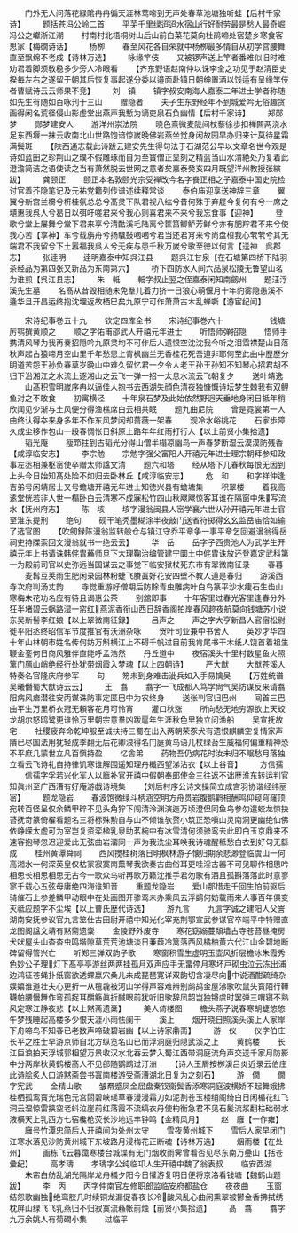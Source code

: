 <!-- { "loadSidebar": true } -->
　　门外无人问落花緑隂冉冉徧天涯林莺啼到无声处春草池塘独听蛙【后村千家诗】
　　题括苍冯公岭二首
　　平芜千里绿迢迢水宿山行好耐劳最是愁人最奇崛冯公之巘浙江潮
　　村南村北梧桐树山后山前白菜花莫向杜鹃啼处宿楚乡寒食客思家【梅礀诗话】
　　杨栁
　　春至风花各自荣就中杨栁最多情自从初学宫腰舞直至飘绵不老成【诗林万选】
　　咏缘竿伎
　　又被锣声送上竿者番难似旧时难劝君着脚须敎稳多少旁人冷眼看
　　【齐东野语赵南仲以诛李全之功见于赵清臣史揆毎左右之遂留于朝其后恢复事起遂分委以邉面赴镇日朝绅置酒以饯适有呈缘竿伎者曹赋诗云云师果不竞】
　　刘　镇
　　镇字叔安南海人嘉泰二年进士学者称随如先生有随如百咏刋于三山
　　赠隐者
　　夫子生东野经年不到城爱吟无俗趣贪画得闲名荒径侵山影虚堂出燕声我慙为谪吏泉石负幽情【后村千家诗】
　　郑郧梦
　　郧梦建安人
　　游洋州崇法院
　　晓色熹微麦陇间杖藜徐歩扣禅闗两浇水足东西堰一抹云收南北山世路饱谙惊嵗晩佛岩燕坐觉身闲故园早办归来计莫待星霜满鬓斑
　　【陜西通志载此诗跋云建安先生得句法于石湖范公早以文章名世今观是诗如蓝田之珍荆山之璞不假雕琢而自为至寳僧正显刻之精蓝当山水清絶处乃复着此澄澹简洁之语使读之当有萧然脱去世网之意者矣嘉泰癸亥四月既望洋州教授张縯跋】
　　龚颐正
　　颐正本名敦颐光宗受禅改今名字飬正相之子嘉泰中国史院检讨官着芥隐笔记及元祐党籍列传谱述续释常谈
　　泰伯庙迎享送神辞三章
　　翼翼兮新宫兰櫋兮枅桂氛总总兮髙灵下队君视八纮兮昔何殊于弃屣今复何有兮一席之壝惠我呉人兮曷日以弭吁嗟君来兮我心则喜君来不来兮我忘食事【迎神】
　　登歌兮堂上屡舞兮堂下君来享兮清酤溪毛陆离兮筐筥鲫鲈芳鲜兮亦有肥羜君不来兮使我心苦【享神】车兮载旃舟兮扬颿鼔咽咽兮君当还君肎来兮尚盘桓我心茕茕兮其无端君不我留兮下土嚣福我呉人兮无疾与患千秋万嵗兮歌至徳以何言【送神　呉郡志】
　　张逹明
　　逹明嘉泰中知呉江县
　　题呉江甘泉【在石塘第四桥下陆羽茶经品为第四张又新品为东南第六】
　　桥下四防水人间六品泉松陵无鲁望山茗为谁煎【呉江县志】
　　朱　軧
　　軧字叔止翌之侄嘉泰闲知南劔州
　　题汪浮溪先生墓
　　名髙从昔毁相随未免羣儿着力挤一日狼心萌偃月十年豹雾隐愚溪不逄华旦开昌运终抱沈埋返故栖巳矣九原宁可作萧萧古木乱蝉嘶【游宦纪闻】














　　宋诗纪事巻五十九
　　钦定四库全书
　　宋诗纪事巻六十　　　　　　钱塘厉鹗撰黄顺之
　　顺之字佑甫邵武人开禧元年进士
　　听悟师弹招隠
　　悟师手携清风琴为我再奏招隠吟九原灵均不可作后人遗恨空沈沈我今听之泪霑襟楚山日落秋声起古猿啼月空山里千年愁思上青枫幽兰无香桂花死吾道非耶何至此曲中歴歴分眀道苦怨王孙负春草岁晩山中难久留忆君一夕令人老王孙王孙知不知琴心招君胡不归下沿湘江之水流上逐湘山之云飞一弹一招一太息水流云飞朝复夕
　　送叶靖逸
　　山髙积雪明嵗序冉以逼佳人抱书去西湖失顔色清夜独慷慨诗坛梦生棘我有双鲤鱼对之不敢食
　　初寓横泾
　　十年泉石梦及此始依然野迥天垂地身闲日抵年稍欣闻见少渐与土风便分得渔樵席白云相共眠
　　题九曲尼院
　　曾是霓裳第一人曲终认得夲来身多年不作东风梦闲却蔷薇一架春
　　观冷水峪桃花
　　石家歩障久成尘移作包山一段春惆怅日斜原上路年年红雨打行人【以上前贤小集拾遗】
　　韬光庵
　　瘦笻拄到古韬光分得山僧半榻凉幽鸟一声春梦断湿云漠漠防残香【咸淳临安志】
　　李宗勉
　　宗勉字强父富阳人开禧元年进士理宗朝拜参知政事左丞相兼枢宻使卒赠太师諡文清
　　题六和塔
　　经从塔下几春秋每恨无因到上头今日始知髙处险不如归去卧林丘【咸淳临安志】
　　危　和
　　和字祥仲逢吉弟号闲靖居士又号蟾塘开禧元年进士知徳兴县有蟾塘集
　　积翠楼
　　着我高逺堂恍若非人世一榻卧白云清寒不成寐松竹四山秋飕飕惊客耳谁在隔窗中朱写流水【抚州府志】
　　陈　垓
　　垓字漫翁闽县人宻学襄六世从孙开禧元年进士官至淮东提刑
　　绝句
　　砚干笔秃墨糊涂半夜敲门送省符掷得幺幺监岳庙恰如输了选官图
　　【吹劒録陈漫翁监转般仓与镇江守乔平章争一事平章乞回避漫翁得岳祠吏持牒索回文漫翁就书一绝云云】
　　华　岳
　　岳字子西贵池人为武学生开禧元年上书请诛韩侂胄蘓师旦下大理鞠治编管建宁圜土中侂胄诛放还登嘉定武科第一为殿前司官以史弥远当国谋去之事觉下临安狱杖死东市有翠微南征录
　　春暮
　　麦髥豆荚雨生肥闲录园林粉蜨飞賸寘好花安四壁不教人道是春归
　　游溪西寺次府判汤丈韵
　　寺觉重游好僧期后防賖青虫雕病叶白鸟篆平沙水痩石生齿山寒梅未花功名应有待且谒惠公茶
　　别舘即事
　　十年客里过春光客里逢春分外狂半堵碧云蜗路湿一帘红燕泥香衔山西日辞香阁拍岸春风趂夜航莫向钱塘苏小说东吴新髻李红娘【以上翠微南征録】
　　吕声之
　　声之字大亨新昌人官宿松尉徙平阳丞终昭信军节度推官有沃洲杂咏
　　贺叶司业兼中书舍人
　　英妙才华四十年山林朝市姓名传何妨万斛横江上不碍千帆过目前我肯尾书干木纸人饶首着祖生鞭金銮何日商风雅伴直能呼孟浩然
　　丹丘道中
　　夜宿溪头十里村数星鱼火照篱门鴈山峭绝经行处犹带烟霞入梦魂【以上四朝诗】
　　严大猷
　　大猷苍溪人特奏名官隆庆府参军
　　句
　　笏未到身难击泚兵如入手易擒吴
　　【万姓统谱吴曦僭蜀大猷诗云云】
　　王　翥
　　翥字一飞成都人笃学尙气吴防谋反来请翥阳病风瘖潜往安丙谋诛防事定匿巴中为农终身
　　送张判官归巴州
　　囘首三巴曲平生万里桥衣冠无頼客花月可怜宵
　　灌口秋涨
　　所向愁无地穷源欲上天蛟龙胡尔怒鸥鹭更谁怜万里朝宗意羣凶跋扈年生涯秋色里独立问渔船
　　吴宣抚故宅
　　社稷疲奔命乾坤服至诚扶持三蜀在出入两朝荣豕犬有遗恨麒麟空复情家声隤已尽国法用犹轻成季翻无后花卿浪得名门庭黄鸟语几杖绿苔生威福何偏重精神恐不平庶几蒙世立凡百愼持盈
　　忆舎弟
　　药物吾仍病花时汝未归不眠愁月落独立看云飞诗礼自持律饥寒谁解围遥知理舟檝西望涕沾衣【以上谷音】
　　方信孺
　　信孺字孚若兴化军人以廕补官开禧中假朝奉郎使金三往返不诎歴淮东转运判官知眞州至广西漕有好庵游戯诗境集
　　【刘后村序公诗文操简立成宫羽协谐经纬丽宻】
　　题龙隐岩
　　春波饱微绿斗柄涵空明方舟贯岩腹鹅鹳相酬鸣仰窥穹窿顶宛转百怪呈仅余鳞甲碎不见头角狞下闯清泠渊演迤万顷澄但同鱼鸟参勿遣蛟龙惊抉苔抚竒篆倚櫂看题名三将标殊勲自与山不倾谁欤赘小筑正恐嗔山灵南洞更幽绝仙佛依峥嵘太虚可为室岂复资栾楹乳泉助茗椀中有冰雪清何须骖鸾去此即白玉京鼎来不速客抱琴忽迟迎爱此无弦曲岩澑同一声为我洗尘耳唤我诗魂醒秪愁白衣到好句无繇成
　　桂州黄潭舜祠
　　西风搅桂树落日明枫林游子懐归期余悲渺登临虞山一何高湘水一何深英皇仅枯冡寂寞南薫琴我欲奏古曲俗耳更哇淫古器不可见聊作相思吟相思长相思相思无古今一歌众鸟听再歌万籁沈推手君勿歌有酒且孤斟落落此时意寥寥千载心五弦母庸绝四海谁知音
　　重题龙隐岩
　　爱山那惜走千回生怕前驱后骑催石上参差鳞甲动眼中在处画图开骖鸾未办乘风去浮鹢何妨载雨来人事百年俱变灭祗应题字不尘埃【以上曹氏歴代诗选】
　　游九言
　　九言字诚之建阳人父訔湖南安抚参议官九言筮仕古田尉开禧中知光化宰充荆鄂宣武参谋官卒端平中特赠直龙图阁諡文靖有黙斋遗稾
　　金陵野外废寺
　　寒花窈嫋蔓頽墙古寺苍苔昼掩房犬吠屋头山杳杳虫鸣堦隙草荒荒池塘淡日蒹葭冷篱落西风橘柚黄六代江山金碧地断碑留得管兴亡
　　听郑三弹双韵子歌
　　寒窗积雪生虚明玉壶风折层檐冰朱霞秀色妙公子理灯下髙亭亭游丝两两挂孤月双声应手无畱停月寒坏戸砌虫泣云冻出浦边鸿征苍蝇扑纸窗欲透蜾蠃穴桑儿未成琵琶寛详双韵切含凄尽向中说酒酣疏绮杂娱嬉谁道壮夫心更折一从氊毳被河山学得声容难辨别鹧鸪金屋沸歌吹鼠头寳陌行鞾韈帕腰慢舞作弯孤捉耳釂觞眞折馘眼前犹听旧歌辞凤韶岂独锵虞时罢弹三喟寝不熟风定寒江静夜悲【以上黙斋遗稾】
　　美人倚楼图
　　檐头燕子说春寒胡蜨悠悠午梦残睡起高楼多少恨天涯小雨怯阑干
　　溪上
　　烟开晓日照溪头溪上人家岸下舟啼鸟不知春已老数声啼破碧岩幽【以上诗家鼎脔】
　　游　仪
　　仪字伯庄长平之胜士早游京师自北方纵览名山已而浮洞庭归隠武溪之上
　　黄鹤楼
　　长江巨浪拍天浮城郭相望万景收汉水北吞云梦入蜀江西带洞庭流角声交送千家月防影中分两岸秋黄鹤楼髙人不见郤随鹦鹉过汀洲
　　【诗人玉屑按栁溪吕炎近录云伯庄此诗脍炙人口游黙斋尝书寘南楼游受斋漕湖北日复为之刻石】
　　游　僩
　　僩字宪武
　　金精山歌
　　皱帬蹙凤金屈盘秦钗衞鬓香添寒洞庭波横娇不起舞娥拂桂栖孤鸾寳光瑞色元宫閟碧峡瑶草春漫漫霜刀如泥割苍玉楼绡阁绮白日闲楯花红飞洞云湿惊雷挟空老蚪泣崖前红落霞不流缟衣丹使杓衡急君不见石髪流浆翻柱础弱水液横天上乳西方七宿欃枪荧长沙地远丰钟鸣【金精风月】
　　赵　廱【一作雍】
　　廱号竹潭忠简后人开禧间为处州太守
　　雪夜黄州城下
　　雪后人家早闭门江寒水落见沙防黄州城下东坡路月浸梅花正断魂【诗林万选】
　　烟雨楼【在处州】
　　画栋飞云暮霭寒楼台城堞有无门烟收雨霁曾看否见尽东南万疉山【括苍彚纪】
　　高孝璹
　　孝璹字公纯临卭人生开禧中魏了翁表叔
　　临安西湖
　　朱帘白舫乱湖光隔岸龙舟檥夕阳今日懽游复明日便将京洛看钱塘【魏鹤山题跋】
　　李　丙
　　丙字仲南官左修职郎监临安府都盐仓
　　夜夜曲
　　玉窗结怨歌幽独绝鸾胶几时续铜龙漏促春夜长冷酸风乱心曲闲熏翠被鬰金香拂拭绣枕屏山绿飞飞乳燕归不归寂寞流蘓帐前烛【前贤小集拾遗】
　　髙　翥
　　翥字九万余姚人有菊礀小集
　　过临平
